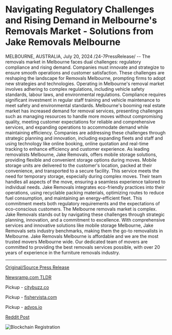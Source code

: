 # Navigating Regulatory Challenges and Rising Demand in Melbourne's Removals Market - Solutions from Jake Removals Melbourne

MELBOURNE, AUSTRALIA, July 20, 2024 /24-7PressRelease/ -- The removals market in Melbourne faces dual challenges: regulatory compliance and rising demand. Companies must innovate and strategize to ensure smooth operations and customer satisfaction. These challenges are reshaping the landscape for Removals Melbourne, prompting firms to adopt new strategies and technologies.  Operating in Melbourne's removal market involves adhering to complex regulations, including vehicle safety standards, labour laws, and environmental regulations. Compliance requires significant investment in regular staff training and vehicle maintenance to meet safety and environmental standards.  Melbourne's booming real estate market has increased demand for removal services, presenting challenges such as managing resources to handle more moves without compromising quality, meeting customer expectations for reliable and comprehensive services, and expanding operations to accommodate demand while maintaining efficiency. Companies are addressing these challenges through strategic planning and innovation, including expanding fleets and staff and using technology like online booking, online quotation and real-time tracking to enhance efficiency and customer experience.  As leading removalists Melbourne, Jake Removals, offers mobile storage solutions, providing flexible and convenient storage options during moves. Mobile storage units are delivered to the customer's location, packed at their convenience, and transported to a secure facility. This service meets the need for temporary storage, especially during complex moves. Their team handles all aspects of the move, ensuring a seamless experience tailored to individual needs.  Jake Removals integrates eco-friendly practices into their operations, using recyclable packing materials, optimizing routes to reduce fuel consumption, and maintaining an energy-efficient fleet. This commitment meets both regulatory requirements and the expectations of eco-conscious customers.  The Melbourne removals market is complex. Jake Removals stands out by navigating these challenges through strategic planning, innovation, and a commitment to excellence. With comprehensive services and innovative solutions like mobile storage Melbourne, Jake Removals sets industry benchmarks, making them the go-to removalists in Melbourne.  Jake Removals Melbourne is affordable and we are the most trusted movers Melbourne wide. Our dedicated team of movers are committed to providing the best removals services possible, with over 20 years of experience in the furniture removals industry. 

---

[Original/Source Press Release](https://www.24-7pressrelease.com/press-release/512689/navigating-regulatory-challenges-and-rising-demand-in-melbournes-removals-market-solutions-from-jake-removals-melbourne)
                    

[Newsramp.com TLDR](https://newsramp.com/curated-news/melbourne-removals-market-navigating-challenges-with-innovation-and-strategic-planning/ae9ef70a54137b6ffd8749f4ffcd2ea1) 


Pickup - [citybuzz.co](https://citybuzz.co/2024/07/20/jake-removals-melbourne-addresses-regulatory-challenges-and-rising-demand-in-removals-market)

Pickup - [fishervista.com](https://fishervista.com/en/jake-removals-melbourne-tackles-regulatory-and-demand-challenges-in-booming-market/20245124)

Pickup - [advos.io](https://advos.io/en/navigating-regulatory-challenges-and-rising-demand-in-melbourne-s-removals-market-solutions-from-jake-removals-melbourne/20245124)
 



[Reddit Post](https://www.reddit.com/r/Energy_Climate_News/comments/1e7pwmt/melbourne_removals_market_navigating_challenges/) 



![Blockchain Registration](https://cdn.newsramp.app/24-7PressRelease/qrcode/247/20/beanLPNv.webp)